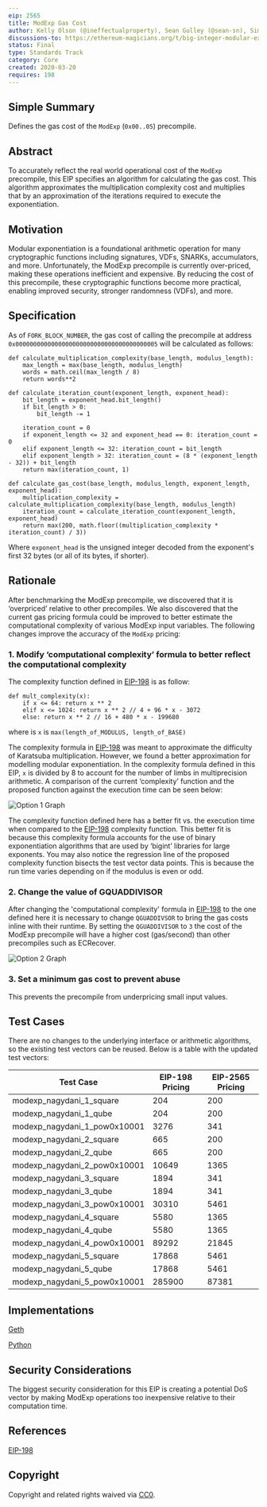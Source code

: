 ```yaml
---
eip: 2565
title: ModExp Gas Cost
author: Kelly Olson (@ineffectualproperty), Sean Gulley (@sean-sn), Simon Peffers (@simonatsn), Justin Drake (@justindrake), Dankrad Feist (@dankrad)
discussions-to: https://ethereum-magicians.org/t/big-integer-modular-exponentiation-eip-198-gas-cost/4150
status: Final
type: Standards Track
category: Core
created: 2020-03-20
requires: 198
---
```


## Simple Summary
Defines the gas cost of the `ModExp` (`0x00..05`) precompile.

## Abstract
To accurately reflect the real world operational cost of the `ModExp` precompile, this EIP specifies an algorithm for calculating the gas cost. This algorithm approximates the multiplication complexity cost and multiplies that by an approximation of the iterations required to execute the exponentiation.

## Motivation
Modular exponentiation is a foundational arithmetic operation for many cryptographic functions including signatures, VDFs, SNARKs, accumulators, and more. Unfortunately, the ModExp precompile is currently over-priced, making these operations inefficient and expensive. By reducing the cost of this precompile, these cryptographic functions become more practical, enabling improved security, stronger randomness (VDFs), and more.

## Specification
As of `FORK_BLOCK_NUMBER`, the gas cost of calling the precompile at address `0x0000000000000000000000000000000000000005` will be calculated as follows:
```
def calculate_multiplication_complexity(base_length, modulus_length):
    max_length = max(base_length, modulus_length)
    words = math.ceil(max_length / 8)
    return words**2

def calculate_iteration_count(exponent_length, exponent_head):
    bit_length = exponent_head.bit_length()
    if bit_length > 0:
        bit_length -= 1

    iteration_count = 0
    if exponent_length <= 32 and exponent_head == 0: iteration_count = 0
    elif exponent_length <= 32: iteration_count = bit_length
    elif exponent_length > 32: iteration_count = (8 * (exponent_length - 32)) + bit_length
    return max(iteration_count, 1)

def calculate_gas_cost(base_length, modulus_length, exponent_length, exponent_head):
    multiplication_complexity = calculate_multiplication_complexity(base_length, modulus_length)
    iteration_count = calculate_iteration_count(exponent_length, exponent_head)
    return max(200, math.floor((multiplication_complexity * iteration_count) / 3))
```

Where `exponent_head` is the unsigned integer decoded from the exponent's first 32 bytes (or all of its bytes, if shorter).

## Rationale
After benchmarking the ModExp precompile, we discovered that it is ‘overpriced’ relative to other precompiles. We also discovered that the current gas pricing formula could be improved to better estimate the computational complexity of various ModExp input variables. The following changes improve the accuracy of the `ModExp` pricing:

### 1. Modify ‘computational complexity’ formula to better reflect the computational complexity
The complexity function defined in [EIP-198](./eip-198.md) is as follow:

```
def mult_complexity(x):
    if x <= 64: return x ** 2
    elif x <= 1024: return x ** 2 // 4 + 96 * x - 3072
    else: return x ** 2 // 16 + 480 * x - 199680
```
where is `x` is `max(length_of_MODULUS, length_of_BASE)`

The complexity formula in [EIP-198](./eip-198.md) was meant to approximate the difficulty of Karatsuba multiplication. However, we found a better approximation for modelling modular exponentiation. In the complexity formula defined in this EIP, `x` is divided by 8 to account for the number of limbs in multiprecision arithmetic. A comparison of the current ‘complexity’ function and the proposed function against the execution time can be seen below:

![Option 1 Graph](../assets/eip-2565/Complexity_Regression.png)

The complexity function defined here has a better fit vs. the execution time when compared to the [EIP-198](./eip-198.md) complexity function. This better fit is because this complexity formula accounts for the use of binary exponentiation algorithms that are used by ‘bigint’ libraries for large exponents. You may also notice the regression line of the proposed complexity function bisects the test vector data points. This is because the run time varies depending on if the modulus is even or odd.

### 2. Change the value of GQUADDIVISOR
After changing the 'computational complexity' formula in [EIP-198](./eip-198.md) to the one defined here it is necessary to change `QGUADDIVSOR` to bring the gas costs inline with their runtime. By setting the `QGUADDIVISOR` to `3` the cost of the ModExp precompile will have a higher cost (gas/second) than other precompiles such as ECRecover.

![Option 2 Graph](../assets/eip-2565/GQuad_Change.png)

### 3. Set a minimum gas cost to prevent abuse
This prevents the precompile from underpricing small input values.

## Test Cases
There are no changes to the underlying interface or arithmetic algorithms, so the existing test vectors can be reused. Below is a table with the updated test vectors:

| Test Case  | EIP-198 Pricing | EIP-2565 Pricing |
| ------------- | ------------- | ------------- |
| modexp_nagydani_1_square | 204  | 200  |
| modexp_nagydani_1_qube | 204  | 200  |
| modexp_nagydani_1_pow0x10001 | 3276  | 341  |
| modexp_nagydani_2_square  | 665  | 200  |
| modexp_nagydani_2_qube  | 665  | 200  |
| modexp_nagydani_2_pow0x10001  | 10649  | 1365  |
| modexp_nagydani_3_square  | 1894  | 341  |
| modexp_nagydani_3_qube  | 1894  | 341  |
| modexp_nagydani_3_pow0x10001  | 30310  | 5461  |
| modexp_nagydani_4_square  | 5580  | 1365  |
| modexp_nagydani_4_qube  | 5580  | 1365  |
| modexp_nagydani_4_pow0x10001  | 89292  | 21845  |
| modexp_nagydani_5_square  | 17868  | 5461  |
| modexp_nagydani_5_qube  | 17868  | 5461  |
| modexp_nagydani_5_pow0x10001  | 285900 | 87381  |

## Implementations
[Geth](https://github.com/ethereum/go-ethereum/pull/21607)

[Python](https://gist.github.com/ineffectualproperty/60e34f15c31850c5b60c8cf3a28cd423)

## Security Considerations
The biggest security consideration for this EIP is creating a potential DoS vector by making ModExp operations too inexpensive relative to their computation time.

## References
[EIP-198](./eip-198.md) 

## Copyright
Copyright and related rights waived via [CC0](../LICENSE.md).
